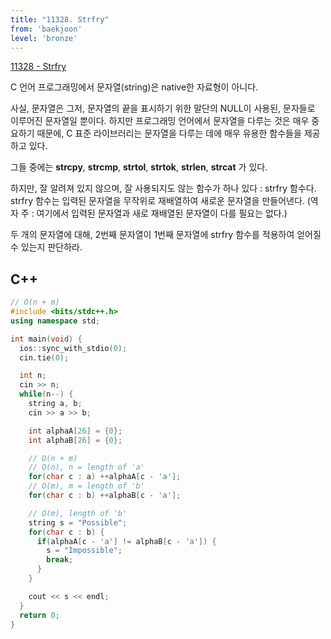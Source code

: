 ```yaml
---
title: "11328. Strfry"
from: 'baekjoon'
level: 'bronze'
---
```


[11328 - Strfry](https://www.acmicpc.net/problem/11328)

C 언어 프로그래밍에서 문자열(string)은 native한 자료형이 아니다. 

사실, 문자열은 그저, 문자열의 끝을 표시하기 위한 말단의 NULL이 사용된, 문자들로 이루어진 문자열일 뿐이다. 하지만 프로그래밍 언어에서 문자열을 다루는 것은 매우 중요하기 때문에, C 표준 라이브러리는 문자열을 다루는 데에 매우 유용한 함수들을 제공하고 있다.

그들 중에는 **strcpy**, **strcmp**, **strtol**, **strtok**, **strlen**, **strcat** 가 있다.

하지만, 잘 알려져 있지 않으며, 잘 사용되지도 않는 함수가 하나 있다 : strfry 함수다. strfry 함수는 입력된 문자열을 무작위로 재배열하여 새로운 문자열을 만들어낸다. (역자 주 : 여기에서 입력된 문자열과 새로 재배열된 문자열이 다를 필요는 없다.)

두 개의 문자열에 대해, 2번째 문자열이 1번째 문자열에 strfry 함수를 적용하여 얻어질 수 있는지 판단하라.

## C++
```cpp
// O(n + m)
#include <bits/stdc++.h>
using namespace std;

int main(void) {
  ios::sync_with_stdio(0);
  cin.tie(0);

  int n;
  cin >> n;
  while(n--) {
    string a, b;
    cin >> a >> b;

    int alphaA[26] = {0};
    int alphaB[26] = {0};

    // O(n + m)  
    // O(n), n = length of 'a'
    for(char c : a) ++alphaA[c - 'a'];
    // O(m), m = length of 'b'
    for(char c : b) ++alphaB[c - 'a'];

    // O(m), length of 'b'
    string s = "Possible";
    for(char c : b) {
      if(alphaA[c - 'a'] != alphaB[c - 'a']) {
        s = "Impossible";
        break;
      }
    }

    cout << s << endl;
  }
  return 0;
}
```